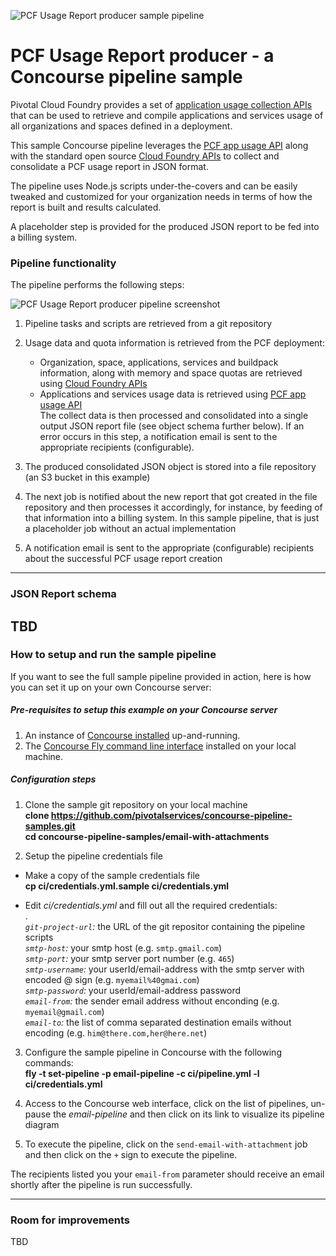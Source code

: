![PCF Usage Report producer sample pipeline](https://github.com/pivotalservices/concourse-pcf-usage-report/raw/master/common/images/pcf_usage.png)

# PCF Usage Report producer - a Concourse pipeline sample

Pivotal Cloud Foundry provides a set of [application usage collection APIs](http://docs.pivotal.io/pivotalcf/1-8/opsguide/accounting-report.html#cf-cli) that can be used to retrieve and compile applications and services usage of all organizations and spaces defined in a deployment.  

This sample Concourse pipeline leverages the [PCF app usage API](http://docs.pivotal.io/pivotalcf/1-8/opsguide/accounting-report.html#cf-cli) along with the standard open source [Cloud Foundry APIs](https://apidocs.cloudfoundry.org/) to collect and consolidate a PCF usage report in JSON format.

The pipeline uses Node.js scripts under-the-covers and can be easily tweaked and customized for your organization needs in terms of how the report is built and results calculated.

A placeholder step is provided for the produced JSON report to be fed into a billing system.

### Pipeline functionality

The pipeline performs the following steps:

![PCF Usage Report producer pipeline screenshot](https://github.com/pivotalservices/concourse-pcf-usage-report/raw/master/common/images/pipeline_annotated.png)

1. Pipeline tasks and scripts are retrieved from a git repository  

2. Usage data and quota information is retrieved from the PCF deployment:  
   - Organization, space, applications, services and buildpack information, along with memory and space quotas are retrieved using [Cloud Foundry APIs](https://apidocs.cloudfoundry.org/)  
   - Applications and services usage data is retrieved using [PCF app usage API](http://docs.pivotal.io/pivotalcf/1-8/opsguide/accounting-report.html#cf-cli)  
   The collect data is then processed and consolidated into a single output JSON report file (see object schema further below).
   If an error occurs in this step, a notification email is sent to the appropriate recipients (configurable).

3. The produced consolidated JSON object is stored into a file repository (an S3 bucket in this example)  

4. The next job is notified about the new report that got created in the file repository and then processes it accordingly, for instance, by feeding of that information into a billing system. In this sample pipeline, that is just a placeholder job without an actual implementation  

5. A notification email is sent to the appropriate (configurable) recipients about the successful PCF usage report creation

---
### JSON Report schema

TBD
---
### How to setup and run the sample pipeline
If you want to see the full sample pipeline provided in action, here is how you can set it up on your own Concourse server:

##### Pre-requisites to setup this example on your Concourse server

1. An instance of [Concourse installed](http://concourse.ci/installing.html) up-and-running.  
1. The [Concourse Fly command line interface](http://concourse.ci/fly-cli.html) installed on your local machine.

##### Configuration steps
1. Clone the sample git repository on your local machine  
     __clone https://github.com/pivotalservices/concourse-pipeline-samples.git__  
     __cd concourse-pipeline-samples/email-with-attachments__  

1. Setup the pipeline credentials file
  * Make a copy of the sample credentials file  
  __cp ci/credentials.yml.sample ci/credentials.yml__  

  * Edit _ci/credentials.yml_ and fill out all the required credentials:  
  .  
_```git-project-url```:_ the URL of the git repositor containing the pipeline scripts  
_```smtp-host```:_ your smtp host  (e.g. ```smtp.gmail.com```)  
_```smtp-port```:_ your smtp server port number  (e.g. ```465```)   
_```smtp-username```:_ your userId/email-address with the smtp server with encoded @ sign  (e.g. ```myemail%40gmai.com```)   
_```smtp-password```:_ your userId/email-address password  
_```email-from```:_ the sender email address without enconding   (e.g. ```myemail@gmail.com```)  
_```email-to```:_ the list of comma separated destination emails without encoding  (e.g. ```him@there.com,her@here.net```)   

3. Configure the sample pipeline in Concourse with the following commands:  
   __fly -t <your-concourse-alias> set-pipeline -p email-pipeline -c ci/pipeline.yml -l ci/credentials.yml__  

4. Access to the Concourse web interface, click on the list of pipelines, un-pause the _email-pipeline_ and then click on its link to visualize its pipeline diagram
5. To execute the pipeline, click on the ```send-email-with-attachment``` job and then click on the ```+``` sign to execute the pipeline.

The recipients listed you your ```email-from``` parameter should receive an email shortly after the pipeline is run successfully.

---
### Room for improvements

TBD
